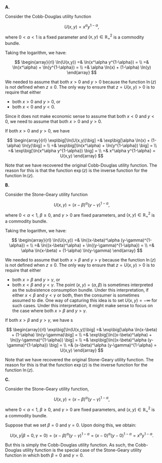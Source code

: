 **A.**

Consider the Cobb-Douglas utility function

$$
U(x, y) = x^\alpha y^{1-\alpha},
$$

where $0 <\alpha< 1$ is a fixed parameter and $(x,y) \in \mathbb{R}^2_+$ is a commodity bundle.

Taking the logarithm, we have:

$$
\begin{array}{rl}
\ln(U(x,y)) =& \ln(x^\alpha y^{1-\alpha}) = \\
=& \ln(x^\alpha) + \ln(y^{1-\alpha}) = \\
=& \alpha \ln(x) + (1-\alpha) \ln(y)
\end{array}
$$

We needed to assume that both $x > 0$ and $y > 0$ because the function $\ln(z)$ is not defined when $z \leq 0$. 
The only way to ensure that $z = U(x, y) > 0$ is to require that either 
- both $x > 0$ and $y > 0$, or 
- both $x < 0$ and $y < 0$. 

Since it does not make economic sense to assume that both $x < 0$ and $y < 0$, we need to assume that both $x > 0$ and $y > 0$.

If both $x > 0$ and $y > 0$, we have 

$$
\begin{array}{rl}
\exp\big[\ln(U(x,y))\big] =& \exp\big[\alpha \ln(x) + (1-\alpha) \ln(y)\big] = \\
=& \exp\big[\ln(x^\alpha) + \ln(y^{1-\alpha}) \big] = \\
=& \exp\big[\ln(x^\alpha y^{1-\alpha}) \big] = \\
=& x^\alpha y^{1-\alpha} = U(x,y)
\end{array}
$$

Note that we have recovered the original Cobb-Douglas utility function. The reason for this is that the function $\exp(z)$ is the inverse function for the function $\ln(z)$.

**B.**

Consider the Stone-Geary utility function 

$$
U(x, y) = (x-\beta)^\alpha (y-\gamma)^{1-\alpha},
$$

where $0 < \alpha < 1$, $\beta \geq 0$, and $\gamma > 0$ are fixed parameters, and $(x,y) \in \mathbb{R}^2_+$ is a commodity bundle.

Taking the logarithm, we have:

$$
\begin{array}{rl}
\ln(U(x,y)) =& \ln((x-\beta)^\alpha (y-\gamma)^{1-\alpha}) = \\
=& \ln((x-\beta)^\alpha) + \ln((y-\gamma)^{1-\alpha}) = \\
=& \alpha \ln(x-\beta) + (1-\alpha) \ln(y-\gamma)
\end{array}
$$

We needed to assume that both $x > \beta$ and $y > \gamma$ because the function $\ln(z)$ is not defined when $z \leq 0$. 
The only way to ensure that $z = U(x, y) > 0$ is to require that either 
- both $x > \beta$ and $y > \gamma$, or 
- both $x < \beta$ and $y < \gamma$. 
The point $(x,y) = (\alpha, \beta)$ is sometimes interpreted as the subsistence consumption bundle. Under this interpretation, if either $x < \beta$ and $y < \gamma$ or both, then the consumer is sometimes assumed to die. One way of capturing this idea is to set $U(x, y) = -\infty$ for such cases. Under this interpretation, it might make sense to focus on the case where both $x > \beta$ and $y > \gamma$.

If both $x > \beta$ and $y > \gamma$, we have s

$$
\begin{array}{rl}
\exp\big[\ln(U(x,y))\big] =& \exp\big[\alpha \ln(x-\beta) + (1-\alpha) \ln(y-\gamma)\big] = \\
=& \exp\big[\ln((x-\beta)^\alpha) + \ln((y-\gamma)^{1-\alpha}) \big] = \\
=& \exp\big[\ln((x-\beta)^\alpha (y-\gamma)^{1-\alpha}) \big] = \\
=& (x-\beta)^\alpha (y-\gamma)^{1-\alpha} = U(x,y)
\end{array}
$$

Note that we have recovered the original Stone-Geary utility function. The reason for this is that the function $\exp(z)$ is the inverse function for the function $\ln(z)$.

**C.**

Consider the Stone-Geary utility function,

$$
U(x, y) = (x-\beta)^\alpha (y-\gamma)^{1-\alpha},
$$

where $0 < \alpha < 1$, $\beta \geq 0$, and $\gamma > 0$ are fixed parameters, and $(x,y) \in \mathbb{R}^2_+$ is a commodity bundle.

Suppose that we set $\beta = 0$ and $\gamma = 0$. Upon doing this, we obtain:

$$
U(x,y|\beta=0,\gamma=0) = (x-\beta)^\alpha(y-\gamma)^{1-\alpha} = (x-0)^\alpha(y-0)^{1-\alpha} = x^\alpha y^{1-\alpha}.
$$

But this is simply the Cobb-Douglas utility function. As such, the Cobb-Douglas utility function is the special case of the Stone-Geary utility function in which both $\beta = 0$ and $\gamma = 0$.


